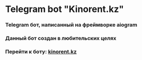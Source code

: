 # Telegram bot "Kinorent.kz"

### Telegram бот, написанный на фреймворке __aiogram__ 
### Данный бот создан в любительских целях
### Перейти к боту: [kinorent.kz](https://t.me/kinorentbot)


